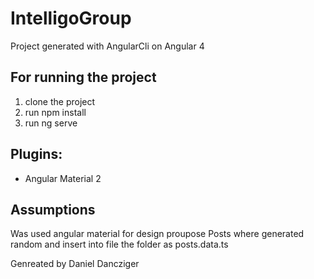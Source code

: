 # IntelligoGroup

Project generated with AngularCli on Angular 4

## For running the project
1) clone the project
2) run npm install
3) run ng serve

## Plugins:
- Angular Material 2

## Assumptions
Was used angular material for design proupose
Posts where generated random and insert into file the folder as posts.data.ts

Genreated by Daniel Dancziger
